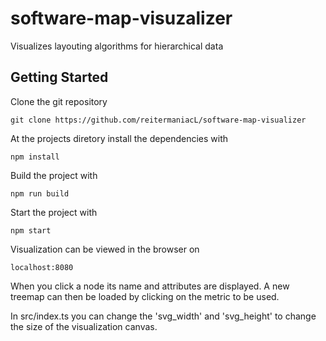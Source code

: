 # software-map-visuzalizer

Visualizes layouting algorithms for hierarchical data

## Getting Started

Clone the git repository
```
git clone https://github.com/reitermaniacL/software-map-visualizer
```

At the projects diretory install the dependencies with
```
npm install
```

Build the project with
```
npm run build
```

Start the project with
```
npm start
```

Visualization can be viewed in the browser on
```
localhost:8080
```
When you click a node its name and attributes are displayed. A new treemap can then be loaded by clicking on the metric to be used.

In src/index.ts you can change the 'svg_width' and 'svg_height' to change the size of the visualization canvas.
